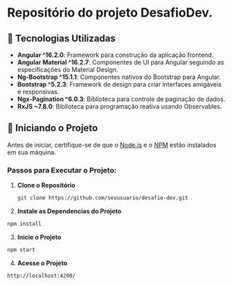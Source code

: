 
# Repositório do projeto DesafioDev.

## 🚀 Tecnologias Utilizadas

- **Angular ^16.2.0**: Framework para construção da aplicação frontend.
- **Angular Material ^16.2.7**: Componentes de UI para Angular seguindo as especificações do Material Design.
- **Ng-Bootstrap ^15.1.1**: Componentes nativos do Bootstrap para Angular.
- **Bootstrap ^5.2.3**: Framework de design para criar interfaces amigáveis e responsivas.
- **Ngx-Pagination ^6.0.3**: Biblioteca para controle de paginação de dados.
- **RxJS ~7.8.0**: Biblioteca para programação reativa usando Observables.
  
## 🚀 Iniciando o Projeto

Antes de iniciar, certifique-se de que o [Node.js](https://nodejs.org/en/) e o [NPM](https://www.npmjs.com/) estão instalados em sua máquina.

### Passos para Executar o Projeto:

1. **Clone o Repositório**
   ```sh
   git clone https://github.com/seuusuario/desafio-dev.git
   ```

2. **Instale as Dependencias do Projeto**
  ```sh
  npm install
  ```
3. **Inicie o Projeto**
  ```sh
  npm start
  ```
4. **Acesse o Projeto**
  ```sh
  http://localhost:4200/
  ```